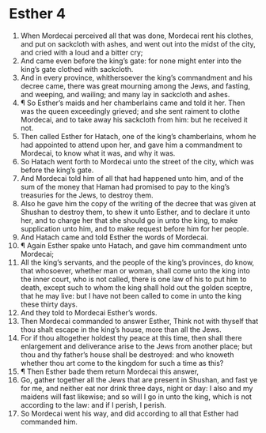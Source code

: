 ﻿# Esther 4
1. When Mordecai perceived all that was done, Mordecai rent his clothes, and put on sackcloth with ashes, and went out into the midst of the city, and cried with a loud and a bitter cry; 
2. And came even before the king’s gate: for none might enter into the king’s gate clothed with sackcloth. 
3. And in every province, whithersoever the king’s commandment and his decree came, there was great mourning among the Jews, and fasting, and weeping, and wailing; and many lay in sackcloth and ashes. 
4. ¶ So Esther’s maids and her chamberlains came and told it her. Then was the queen exceedingly grieved; and she sent raiment to clothe Mordecai, and to take away his sackcloth from him: but he received it not. 
5. Then called Esther for Hatach, one of the king’s chamberlains, whom he had appointed to attend upon her, and gave him a commandment to Mordecai, to know what it was, and why it was. 
6. So Hatach went forth to Mordecai unto the street of the city, which was before the king’s gate. 
7. And Mordecai told him of all that had happened unto him, and of the sum of the money that Haman had promised to pay to the king’s treasuries for the Jews, to destroy them. 
8. Also he gave him the copy of the writing of the decree that was given at Shushan to destroy them, to shew it unto Esther, and to declare it unto her, and to charge her that she should go in unto the king, to make supplication unto him, and to make request before him for her people. 
9. And Hatach came and told Esther the words of Mordecai. 
10. ¶ Again Esther spake unto Hatach, and gave him commandment unto Mordecai; 
11. All the king’s servants, and the people of the king’s provinces, do know, that whosoever, whether man or woman, shall come unto the king into the inner court, who is not called, there is one law of his to put him to death, except such to whom the king shall hold out the golden sceptre, that he may live: but I have not been called to come in unto the king these thirty days. 
12. And they told to Mordecai Esther’s words. 
13. Then Mordecai commanded to answer Esther, Think not with thyself that thou shalt escape in the king’s house, more than all the Jews. 
14. For if thou altogether holdest thy peace at this time, then shall there enlargement and deliverance arise to the Jews from another place; but thou and thy father’s house shall be destroyed: and who knoweth whether thou art come to the kingdom for such a time as this? 
15. ¶ Then Esther bade them return Mordecai this answer, 
16. Go, gather together all the Jews that are present in Shushan, and fast ye for me, and neither eat nor drink three days, night or day: I also and my maidens will fast likewise; and so will I go in unto the king, which is not according to the law: and if I perish, I perish. 
17. So Mordecai went his way, and did according to all that Esther had commanded him. 
